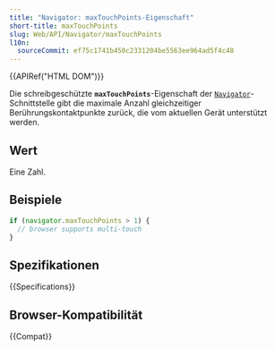 ```yaml
---
title: "Navigator: maxTouchPoints-Eigenschaft"
short-title: maxTouchPoints
slug: Web/API/Navigator/maxTouchPoints
l10n:
  sourceCommit: ef75c1741b450c2331204be5563ee964ad5f4c48
---
```


{{APIRef("HTML DOM")}}

Die schreibgeschützte **`maxTouchPoints`**-Eigenschaft der [`Navigator`](/de/docs/Web/API/Navigator)-Schnittstelle gibt die maximale Anzahl gleichzeitiger Berührungskontaktpunkte zurück, die vom aktuellen Gerät unterstützt werden.

## Wert

Eine Zahl.

## Beispiele

```js
if (navigator.maxTouchPoints > 1) {
  // browser supports multi-touch
}
```

## Spezifikationen

{{Specifications}}

## Browser-Kompatibilität

{{Compat}}
